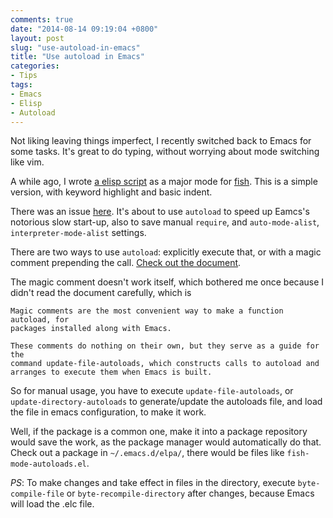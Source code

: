 ```yaml
---
comments: true
date: "2014-08-14 09:19:04 +0800"
layout: post
slug: "use-autoload-in-emacs"
title: "Use autoload in Emacs"
categories:
- Tips
tags:
- Emacs
- Elisp
- Autoload
---
```

Not liking leaving things imperfect,  I recently switched back to Emacs for some
tasks. It's great to do typing, without worrying about mode switching like vim.

A while ago, I wrote [a elisp script](https://github.com/wwwjfy/emacs-fish/) as
a major mode for [fish](http://fishshell.com/). This is a simple version, with
keyword highlight and basic indent.

There was an issue [here](https://github.com/wwwjfy/emacs-fish/issues/4). It's
about to use `autoload` to speed up Eamcs's notorious slow start-up, also to
save manual `require`, and `auto-mode-alist`, `interpreter-mode-alist` settings.

There are two ways to use `autoload`: explicitly execute that, or with a magic
comment prepending the call.
[Check out the document](http://www.gnu.org/software/emacs/manual/html_node/elisp/Autoload.html).

The magic comment doesn't work itself, which bothered me once because I didn't
read the document carefully, which is

    Magic comments are the most convenient way to make a function autoload, for
    packages installed along with Emacs.

    These comments do nothing on their own, but they serve as a guide for the
    command update-file-autoloads, which constructs calls to autoload and
    arranges to execute them when Emacs is built.

So for manual usage, you have to execute `update-file-autoloads`, or
`update-directory-autoloads` to generate/update the autoloads file, and load the
file in emacs configuration, to make it work.

Well, if the package is a common one, make it into a package repository would
save the work, as the package manager would automatically do that. Check out a
package in `~/.emacs.d/elpa/`, there would be files like
`fish-mode-autoloads.el`.

_PS_: To make changes and take effect in files in the directory, execute
`byte-compile-file` or `byte-recompile-directory` after changes, because Emacs
will load the .elc file.
